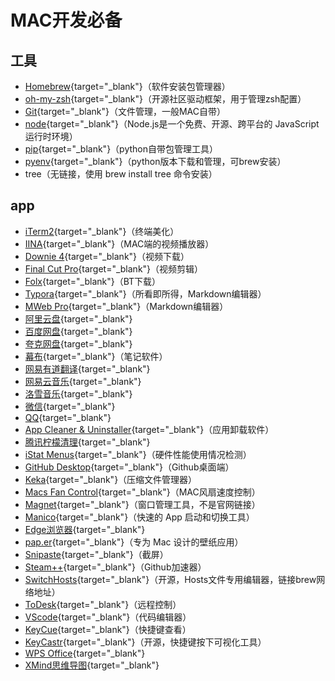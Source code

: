 # MAC开发必备

## 工具

- [Homebrew](https://brew.sh/){target="_blank"}（软件安装包管理器）
- [oh-my-zsh](https://ohmyz.sh/#install){target="_blank"}（开源社区驱动框架，用于管理zsh配置）
- [Git](https://git-scm.com/book/zh/v2/%E8%B5%B7%E6%AD%A5-%E5%AE%89%E8%A3%85-Git){target="_blank"}（文件管理，一般MAC自带）
- [node](https://nodejs.org/zh-cn){target="_blank"}（Node.js是一个免费、开源、跨平台的 JavaScript 运行时环境）
- [pip](https://pypi.org/project/pip/){target="_blank"}（python自带包管理工具）
- [pyenv](https://github.com/pyenv/pyenv){target="_blank"}（python版本下载和管理，可brew安装）
- tree（无链接，使用 brew install tree 命令安装）

## app

- [iTerm2](https://iterm2.com/){target="_blank"}（终端美化）
- [IINA](https://www.iina.io/){target="_blank"}（MAC端的视频播放器）
- [Downie 4](https://www.downie.cn){target="_blank"}（视频下载）
- [Final Cut Pro](https://www.apple.com.cn/final-cut-pro/){target="_blank"}（视频剪辑）
- [Folx](https://www.folxchina.cn){target="_blank"}（BT下载）
- [Typora](https://typoraio.cn){target="_blank"}（所看即所得，Markdown编辑器）
- [MWeb Pro](https://zh.mweb.im){target="_blank"}（Markdown编辑器）
- [阿里云盘](https://www.alipan.com){target="_blank"}
- [百度网盘](https://pan.baidu.com/download#pan){target="_blank"}
- [夸克网盘](https://pan.quark.cn/){target="_blank"}
- [幕布](https://mubu.com/apps){target="_blank"}（笔记软件）
- [网易有道翻译](https://fanyi.youdao.com/download-Mac?keyfrom=fanyiweb_navigation){target="_blank"}
- [网易云音乐](https://music.163.com/#/download){target="_blank"}
- [洛雪音乐](https://docs.lxmusic.top/download/){target="_blank"}
- [微信](https://weixin.qq.com){target="_blank"}
- [QQ](https://im.qq.com/index/#downloadAnchor){target="_blank"}
- [App Cleaner & Uninstaller](https://app-cleaner.com/zh-hans){target="_blank"}（应用卸载软件）
- [腾讯柠檬清理](https://lemon.qq.com){target="_blank"}
- [iStat Menus](https://bjango.com/mac/istatmenus/){target="_blank"}（硬件性能使用情况检测）
- [GitHub Desktop](https://desktop.github.com/download/){target="_blank"}（Github桌面端）
- [Keka](https://www.keka.io/zh-cn/download){target="_blank"}（压缩文件管理器）
- [Macs Fan Control](https://www.macs-fan-control.com/download/){target="_blank"}（MAC风扇速度控制）
- [Magnet](https://macwk.cn/app/476.html){target="_blank"}（窗口管理工具，不是官网链接）
- [Manico](https://manico.im){target="_blank"}（快速的 App 启动和切换工具）
- [Edge浏览器](https://www.microsoft.com/zh-cn/edge/download?form=MA13FJ){target="_blank"}
- [pap.er](https://www.paperapp.net){target="_blank"}（专为 Mac 设计的壁纸应用）
- [Snipaste](https://zh.snipaste.com){target="_blank"}（截屏）
- [Steam++](https://steampp.net){target="_blank"}（Github加速器）
- [SwitchHosts](https://github.com/oldj/SwitchHosts){target="_blank"}（开源，Hosts文件专用编辑器，链接brew网络地址）
- [ToDesk](https://www.todesk.com){target="_blank"}（远程控制）
- [VScode](https://code.visualstudio.com/Download){target="_blank"}（代码编辑器）
- [KeyCue](https://ergonis.com/keycue/download){target="_blank"}（快捷键查看）
- [KeyCastr](https://github.com/keycastr/keycastr){target="_blank"}（开源，快捷键按下可视化工具）
- [WPS Office](https://www.wps.cn){target="_blank"}
- [XMind思维导图](https://xmind.cn){target="_blank"}

